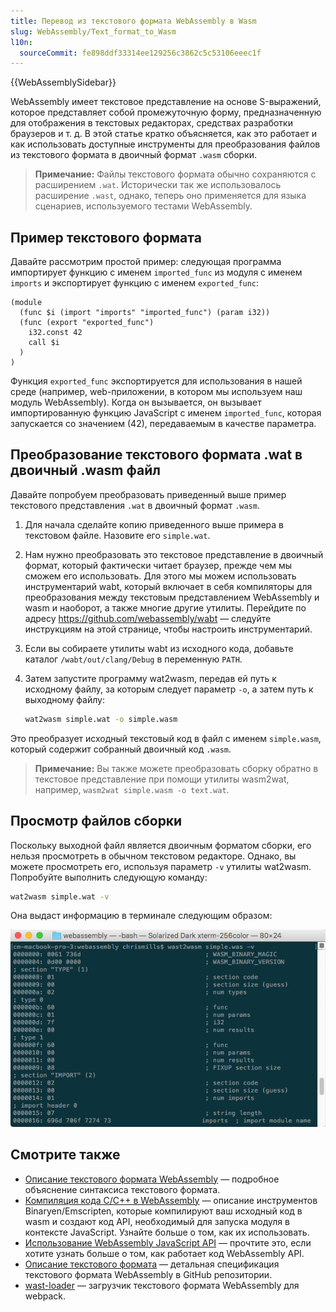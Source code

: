 ```yaml
---
title: Перевод из текстового формата WebAssembly в Wasm
slug: WebAssembly/Text_format_to_Wasm
l10n:
  sourceCommit: fe898ddf33314ee129256c3862c5c53106eeec1f
---
```


{{WebAssemblySidebar}}

WebAssembly имеет текстовое представление на основе S-выражений, которое представляет собой промежуточную форму, предназначенную для отображения в текстовых редакторах, средствах разработки браузеров и т. д. В этой статье кратко объясняется, как это работает и как использовать доступные инструменты для преобразования файлов из текстового формата в двоичный формат `.wasm` сборки.

> **Примечание:** Файлы текстового формата обычно сохраняются с расширением `.wat`. Исторически так же использовалось расширение `.wast`, однако, теперь оно применяется для языка сценариев, используемого тестами WebAssembly.

## Пример текстового формата

Давайте рассмотрим простой пример: следующая программа импортирует функцию с именем `imported_func` из модуля с именем `imports` и экспортирует функцию с именем `exported_func`:

```wasm
(module
  (func $i (import "imports" "imported_func") (param i32))
  (func (export "exported_func")
    i32.const 42
    call $i
  )
)
```

Функция `exported_func` экспортируется для использования в нашей среде (например, web-приложении, в котором мы используем наш модуль WebAssembly). Когда он вызывается, он вызывает импортированную функцию JavaScript с именем `imported_func`, которая запускается со значением (42), передаваемым в качестве параметра.

## Преобразование текстового формата .wat в двоичный .wasm файл

Давайте попробуем преобразовать приведенный выше пример текстового представления `.wat` в двоичный формат `.wasm`.

1. Для начала сделайте копию приведенного выше примера в текстовом файле. Назовите его `simple.wat`.
2. Нам нужно преобразовать это текстовое представление в двоичный формат, который фактически читает браузер, прежде чем мы сможем его использовать. Для этого мы можем использовать инструментарий wabt, который включает в себя компиляторы для преобразования между текстовым представлением WebAssembly и wasm и наоборот, а также многие другие утилиты. Перейдите по адресу <https://github.com/webassembly/wabt> — следуйте инструкциям на этой странице, чтобы настроить инструментарий.
3. Если вы собираете утилиты wabt из исходного кода, добавьте каталог `/wabt/out/clang/Debug` в переменную `PATH`.
4. Затем запустите программу wat2wasm, передав ей путь к исходному файлу, за которым следует параметр `-o`, а затем путь к выходному файлу:

   ```bash
   wat2wasm simple.wat -o simple.wasm
   ```

Это преобразует исходный текстовый код в файл с именем `simple.wasm`, который содержит собранный двоичный код `.wasm`.

> **Примечание:** Вы также можете преобразовать сборку обратно в текстовое представление при помощи утилиты wasm2wat, например, `wasm2wat simple.wasm -o text.wat`.

## Просмотр файлов сборки

Поскольку выходной файл является двоичным форматом сборки, его нельзя просмотреть в обычном текстовом редакторе. Однако, вы можете просмотреть его, используя параметр `-v` утилиты wat2wasm. Попробуйте выполнить следующую команду:

```bash
wat2wasm simple.wat -v
```

Она выдаст информацию в терминале следующим образом:

![несколько строк двоичного кода с текстовым описанием рядом с ними. Например: 0000008: 01 ; section code ](assembly-output.png)

## Смотрите также

- [Описание текстового формата WebAssembly](/ru/docs/WebAssembly/Understanding_the_text_format) — подробное объяснение синтаксиса текстового формата.
- [Компиляция кода C/C++ в WebAssembly](/ru/docs/WebAssembly/C_to_wasm) — описание инструментов Binaryen/Emscripten, которые компилируют ваш исходный код в wasm и создают код API, необходимый для запуска модуля в контексте JavaScript. Узнайте больше о том, как их использовать.
- [Использование WebAssembly JavaScript API](/ru/docs/WebAssembly/Using_the_JavaScript_API) — прочтите это, если хотите узнать больше о том, как работает код WebAssembly API.
- [Описание текстового формата](https://webassembly.github.io/spec/core/text/index.html) — детальная спецификация текстового формата WebAssembly в GitHub репозитории.
- [wast-loader](https://github.com/xtuc/webassemblyjs/tree/master/packages/wast-loader) — загрузчик текстового формата WebAssembly для webpack.
